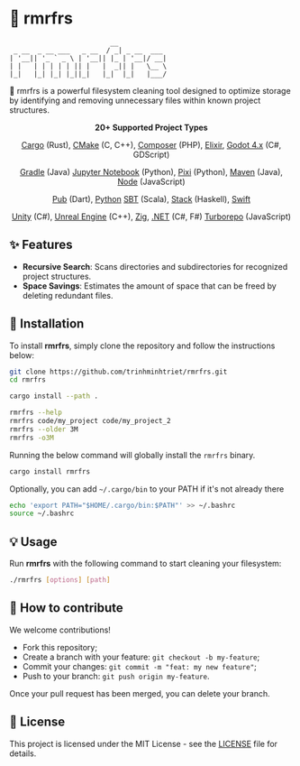 # 🧹 rmrfrs

```text
                         __            
 _ __  _ __ ___   _ __  / _| _ __  ___ 
| '__|| '_ ` _ \ | '__|| |_ | '__|/ __|
| |   | | | | | || |   |  _|| |   \__ \
|_|   |_| |_| |_||_|   |_|  |_|   |___/
```

🧹 rmrfrs is a powerful filesystem cleaning tool designed to optimize storage by identifying and removing unnecessary files within known project structures.

<p align="center">
    <strong>20+ Supported Project Types</strong>
</p>

<p align="center">
<a href="https://doc.rust-lang.org/cargo/">Cargo</a> (Rust),
<a href="https://cmake.org">CMake</a> (C, C++),
<a href="https://getcomposer.org/">Composer</a> (PHP),
<a href="https://elixir-lang.org/">Elixir</a>,
<a href="https://godotengine.org/">Godot 4.x</a> (C#, GDScript)
</p>
<p align="center">
<a href="https://gradle.com/">Gradle</a> (Java)
<a href="https://jupyter.org/">Jupyter Notebook</a> (Python),
<a href="https://pixi.sh/">Pixi</a> (Python),
<a href="https://maven.apache.org/">Maven</a> (Java),
<a href="https://nodejs.org/">Node</a> (JavaScript)
</p>
<p align="center">
<a href="https://dart.dev/">Pub</a> (Dart),
<a href="https://www.python.org/">Python</a>
<a href="https://www.scala-sbt.org/">SBT</a> (Scala),
<a href="https://docs.haskellstack.org/">Stack</a> (Haskell),
<a href="https://swift.org/">Swift</a>
</p>
<p align="center">
<a href="https://unity.com/">Unity</a> (C#),
<a href="https://www.unrealengine.com/">Unreal Engine</a> (C++),
<a href="https://ziglang.org/">Zig</a>,
<a href="https://dotnet.microsoft.com/">.NET</a> (C#, F#)
<a href="https://turbo.build/repo">Turborepo</a> (JavaScript)
</p>

## ✨ Features

- **Recursive Search**: Scans directories and subdirectories for recognized project structures.
- **Space Savings**: Estimates the amount of space that can be freed by deleting redundant files.

## 🚀 Installation

To install **rmrfrs**, simply clone the repository and follow the instructions below:

```bash
git clone https://github.com/trinhminhtriet/rmrfrs.git
cd rmrfrs

cargo install --path .

rmrfrs --help
rmrfrs code/my_project code/my_project_2
rmrfrs --older 3M
rmrfrs -o3M
```

Running the below command will globally install the `rmrfrs` binary.

```bash
cargo install rmrfrs
```

Optionally, you can add `~/.cargo/bin` to your PATH if it's not already there

```bash
echo 'export PATH="$HOME/.cargo/bin:$PATH"' >> ~/.bashrc
source ~/.bashrc
```

## 💡 Usage

Run **rmrfrs** with the following command to start cleaning your filesystem:

```sh
./rmrfrs [options] [path]
```

## 🤝 How to contribute

We welcome contributions!

- Fork this repository;
- Create a branch with your feature: `git checkout -b my-feature`;
- Commit your changes: `git commit -m "feat: my new feature"`;
- Push to your branch: `git push origin my-feature`.

Once your pull request has been merged, you can delete your branch.

## 📝 License

This project is licensed under the MIT License - see the [LICENSE](LICENSE) file for details.
